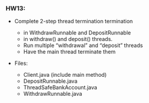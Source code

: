### HW13:
* Complete 2-step thread termination termination
    * in WithdrawRunnable and DepositRunnable
    * in withdraw() and deposit() threads.
    * Run multiple “withdrawal” and “deposit” threads
    * Have the main thread terminate them


* Files:
    * Client.java (include main method)
    * DepositRunnable.java
    * ThreadSafeBankAccount.java
    * WithdrawRunnable.java